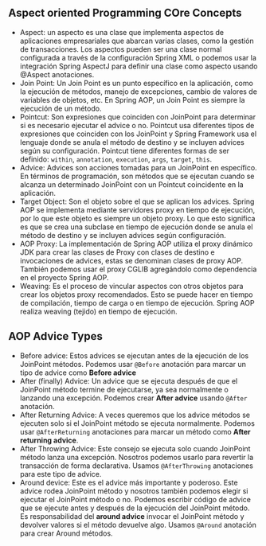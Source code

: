 ## Aspect oriented Programming COre Concepts
* Aspect: un aspecto es una clase que implementa aspectos de aplicaciones empresariales que abarcan
  varias clases, como la gestión de transacciones. Los aspectos pueden ser una clase normal configurada
  a través de la configuración Spring XML o podemos usar la integración Spring AspectJ para definir una
  clase como aspecto usando @Aspect anotaciones.
* Join Point: Un Join Point es un punto específico en la aplicación, como la ejecución de métodos,
  manejo de excepciones, cambio de valores de variables de objetos, etc. En Spring AOP, un Join Point
  es siempre la ejecución de un método.
* Pointcut: Son expresiones que coinciden con JoinPoint para determinar si es necesario ejecutar
  el advice o no. Pointcut usa diferentes tipos de expresiones que coinciden con los JoinPoint y
  Spring Framework usa el lenguaje donde se anula el método de destino y se incluyen advices según
  su configuración.
  Pointcut tiene diferentes formas de ser definido: `within`, `annotation`, `execution`, `args`, 
  `target`, `this`.
* Advice: Advices son acciones tomadas para un JoinPoint en específico. En términos de programación,
  son métodos que se ejecutan cuando se alcanza un determinado JoinPoint con un Pointcut coincidente
  en la aplicación.
* Target Object: Son el objeto sobre el que se aplican los advices. Spring AOP se implementa mediante
  servidores proxy en tiempo de ejecución, por lo que este objeto es siempre un objeto proxy.
  Lo que esto significa es que se crea una subclase en tiempo de ejecución donde se anula el método
  de destino y se incluyen advices según configuración.
* AOP Proxy: La implementación de Spring AOP utiliza el proxy dinámico JDK para crear las
  clases de Proxy con clases de destino e invocaciones de advices, estas se denominan clases de
  proxy AOP. También podemos usar el proxy CGLIB agregándolo como dependencia en el proyecto
  Spring AOP.
* Weaving: Es el proceso de vincular aspectos con otros objetos para crear los objetos proxy
  recomendados. Esto se puede hacer en tiempo de compilación, tiempo de carga o en tiempo
  de ejecución. Spring AOP realiza weaving (tejido) en tiempo de ejecución.

## AOP Advice Types
* Before advice: Estos advices se ejecutan antes de la ejecución de los JoinPoint métodos.
  Podemos usar `@Before` anotación para marcar un tipo de advice como **Before advice**
* After (finally) Advice: Un advice que se ejecuta después de que el JoinPoint método
  termine de ejecutarse, ya sea normalmente o lanzando una excepción.
  Podemos crear **After advice** usando `@After` anotación.
* After Returning Advice: A veces queremos que los advice métodos se ejecuten solo si el JoinPoint
  método se ejecuta normalmente. Podemos usar `@AfterReturning` anotaciones para marcar
  un método como **After returning advice**.
* After Throwing Advice: Este consejo se ejecuta solo cuando JoinPoint método lanza una excepción.
  Nosotros podemos usarlo para revertir la transacción de forma declarativa. Usamos `@AfterThrowing`
  anotaciones para este tipo de advice.
* Around device: Este es el advice más importante y poderoso. Este advice rodea JoinPoint método
  y nosotros también podemos elegir si ejecutar el JoinPoint método o no. Podemos escribir código
  de advice que se ejecute antes y después de la ejecución del JoinPoint método. Es responsabilidad
  del **around advice** invocar el JoinPoint método y devolver valores si el método devuelve algo.
  Usamos `@Around` anotación para crear Around métodos.